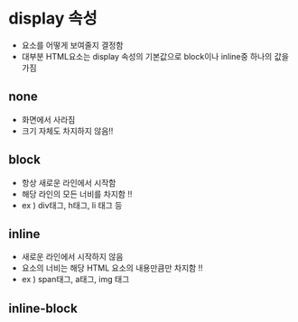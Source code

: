 # display 속성
- 요소를 어떻게 보여줄지 결정함
- 대부분 HTML요소는 display 속성의 기본값으로 block이나 inline중 하나의 값을 가짐

## none
- 화면에서 사라짐
- 크기 자체도 차지하지 않음!!
## block
- 항상 새로운 라인에서 시작함
- 해당 라인의 모든 너비를 차지함 !!
- ex ) div태그, h태그, li 태그 등
## inline
- 새로운 라인에서 시작하지 않음
- 요소의 너비는 해당 HTML 요소의 내용만큼만 차지함 !!
- ex ) span태그, a태그, img 태그
## inline-block